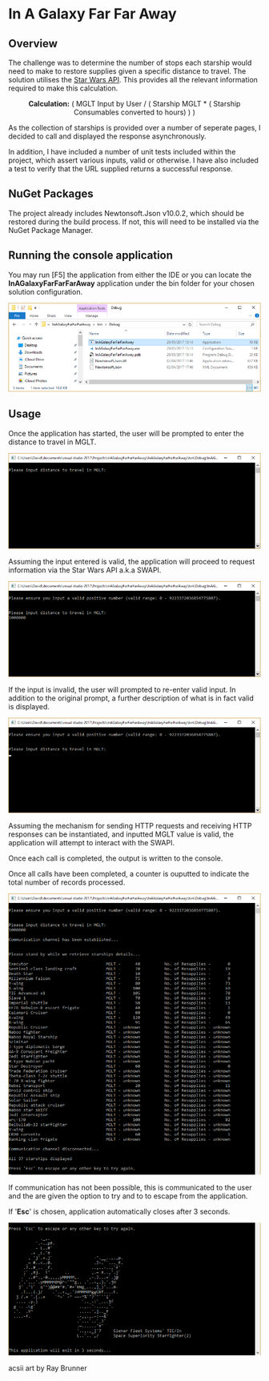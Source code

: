 In A Galaxy Far Far Away
========================

Overview
--------
The challenge was to determine the number of stops each starship would need to make to restore supplies given a specific distance to travel. The solution utilises the [Star Wars API](http://swapi.co/). This provides all the relevant information required to make this calculation.

<p align="center"><strong>Calculation:</strong>  ( MGLT Input by User / ( Starship MGLT * ( Starship Consumables converted to hours) ) )</p>

As the collection of starships is provided over a number of seperate pages, I decided to call and displayed the response asynchronously.

In addition, I have included a number of unit tests included within the project, which assert various inputs, valid or otherwise.  I have also included a test to verify that the URL supplied returns a successful response. 

NuGet Packages
--------------
The project already includes Newtonsoft.Json v10.0.2, which should be restored during the build process. If not, this will need to be installed via the NuGet Package Manager.

Running the console application
-------------------------------
You may run [F5] the application from either the IDE or you can locate the **InAGalaxyFarFarFarAway** application under the bin folder for your chosen solution configuration. 

<p align="center">
  <img src="./images/application.png">
</p>

Usage
-----
Once the application has started, the user will be prompted to enter the distance to travel in MGLT.  

<p align="center">
  <img src="./images/consolePrompt.png">
</p>

Assuming the input entered is valid, the application will proceed to request information via the Star Wars API a.k.a SWAPI.  

<p align="center">
  <img src="./images/console1million.png">
</p>

If the input is invalid, the user will prompted to re-enter valid input. In addition to the original prompt, a further description of what is in fact valid is displayed.

<p align="center">
  <img src="./images/consoleExtraPrompt.png">
</p>

Assuming the mechanism for sending HTTP requests and receiving HTTP responses can be instantiated, and inputted MGLT value is valid, the application will attempt to interact with the SWAPI.

Once each call is completed, the output is written to the console. 

Once all calls have been completed, a counter is ouputted to indicate the total number of records processed.

<p align="center">
  <img alt="Retrieved All Starships img" src="images/retrievedAllStarships.png">
</p>

If communication has not been possible, this is communicated to the user and the are given the option to try and to to escape from the application.

If '**Esc**' is chosen, application automatically closes after 3 seconds.

<p align="center">
  <img alt="Auto Exit img" src="images/AutoExit.png">
  <p>acsii art by Ray Brunner</p>
</p>
